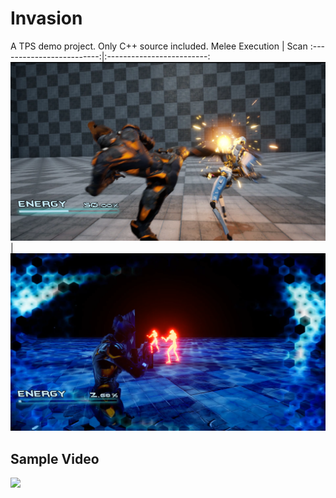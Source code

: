 # Invasion
A TPS demo project. Only C++ source included.
Melee Execution | Scan
:-------------------------:|:-------------------------:
![Melee Execution](Images/melee.png) | ![Scan](Images/scan.png)


## Sample Video
[![](https://img.youtube.com/vi/pl0NatPSRaI/0.jpg)](https://www.youtube.com/watch?v=pl0NatPSRaI)
